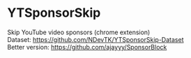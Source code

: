 # YTSponsorSkip
Skip YouTube video sponsors (chrome extension)   
Dataset: https://github.com/NDevTK/YTSponsorSkip-Dataset  
Better version: https://github.com/ajayyy/SponsorBlock

